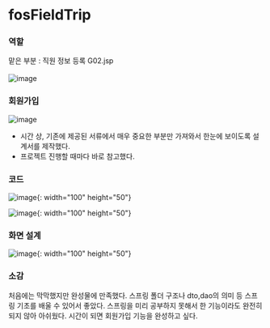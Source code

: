 # fosFieldTrip

### 역할
맡은 부분 :  직원 정보 등록 G02.jsp
<br><br>
![image](https://github.com/EunSung98/fosFieldTrip/assets/77737044/38ebcd41-9c6f-4cbb-98b3-b7546424d25e)

### 회원가입
![image](https://github.com/EunSung98/fosFieldTrip/assets/77737044/c9e11981-5794-4aa6-bd3b-7cb403e31162)

- 시간 상, 기존에 제공된 서류에서 매우 중요한 부분만 가져와서 한눈에 보이도록 설계서를 제작했다.
- 프로젝트 진행할 때마다 바로 참고했다.

### 코드 

![image](https://github.com/EunSung98/fosFieldTrip/assets/77737044/ab8d2437-a93b-415f-8530-9209ed56bf17){: width="100" height="50"}

![image](https://github.com/EunSung98/fosFieldTrip/assets/77737044/5e728979-2665-4494-af65-873a71228e51){: width="100" height="50"}


### 화면 설계

![image](https://github.com/EunSung98/fosFieldTrip/assets/77737044/a09e2c86-7568-4d0e-864d-53141acc08c7){: width="100" height="50"}


### 소감

처음에는 막막했지만 완성물에 만족했다.
스프링 폴더 구조나 dto,dao의 의미 등 스프링 기초를 배울 수 있어서 좋았다.
스프링을 미리 공부하지 못해서 한 기능이라도 완전히 되지 않아 아쉬웠다.
시간이 되면 회원가입 기능을 완성하고 싶다.

